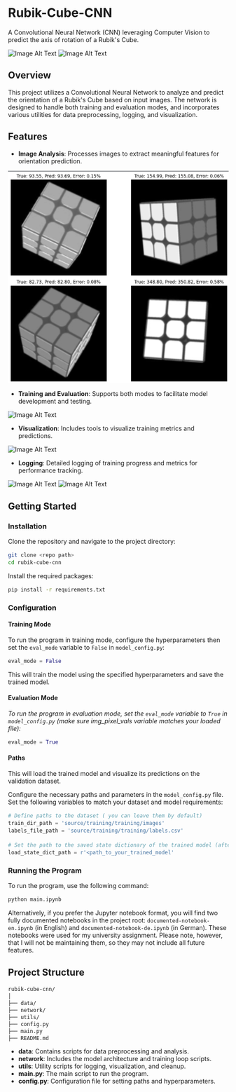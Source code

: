 # Rubik-Cube-CNN

A Convolutional Neural Network (CNN) leveraging Computer Vision to predict the axis of rotation of a Rubik's Cube.

![Image Alt Text](https://github.com/develgammal/rubik-cube-cnn/blob/master/screenshots/background-img.jpg)
![Image Alt Text](https://github.com/develgammal/rubik-cube-cnn/blob/master/screenshots/mse.png)

## Overview

This project utilizes a Convolutional Neural Network to analyze and predict the orientation of a Rubik's Cube based on input images. The network is designed to handle both training and evaluation modes, and incorporates various utilities for data preprocessing, logging, and visualization.

## Features

- **Image Analysis**: Processes images to extract meaningful features for orientation prediction.
  
![Image Alt Text](https://github.com/develgammal/rubik-cube-cnn/blob/master/screenshots/cubes.png)

- **Training and Evaluation**: Supports both modes to facilitate model development and testing.
  
![Image Alt Text](https://github.com/develgammal/rubik-cube-cnn/blob/master/screenshots/comparison.png)

- **Visualization**: Includes tools to visualize training metrics and predictions.
  
![Image Alt Text](https://github.com/develgammal/rubik-cube-cnn/blob/master/screenshots/distribution.png)

- **Logging**: Detailed logging of training progress and metrics for performance tracking.
  
![Image Alt Text](https://github.com/develgammal/rubik-cube-cnn/blob/master/screenshots/validation.png)
![Image Alt Text](https://github.com/develgammal/rubik-cube-cnn/blob/master/screenshots/weights.png)

## Getting Started

### Installation

Clone the repository and navigate to the project directory:

```sh
git clone <repo path>
cd rubik-cube-cnn
```

Install the required packages:

```sh
pip install -r requirements.txt
```

### Configuration

#### Training Mode

To run the program in training mode, configure the hyperparameters then set the `eval_mode` variable to `False` in `model_config.py`:

```python
eval_mode = False
```

This will train the model using the specified hyperparameters and save the trained model.

#### Evaluation Mode

*To run the program in evaluation mode, set the `eval_mode` variable to `True` in `model_config.py` (make sure img_pixel_vals variable matches your loaded file):*

```python
eval_mode = True
```
#### Paths

This will load the trained model and visualize its predictions on the validation dataset.

Configure the necessary paths and parameters in the `model_config.py` file. Set the following variables to match your dataset and model requirements:

```python
# Define paths to the dataset ( you can leave them by default)
train_dir_path = 'source/training/training/images'
labels_file_path = 'source/training/training/labels.csv'

# Set the path to the saved state dictionary of the trained model (after you generated one if needed)
load_state_dict_path = r'<path_to_your_trained_model'
```

### Running the Program

To run the program, use the following command:

```sh
python main.ipynb
```

Alternatively, if you prefer the Jupyter notebook format, you will find two fully documented notebooks in the project root: `documented-notebook-en.ipynb` (in English) and `documented-notebook-de.ipynb` (in German). These notebooks were used for my university assignment. Please note, however, that I will not be maintaining them, so they may not include all future features.

## Project Structure

```
rubik-cube-cnn/
│
├── data/
├── network/
├── utils/
├── config.py
├── main.py
├── README.md
```

- **data**: Contains scripts for data preprocessing and analysis.
- **network**: Includes the model architecture and training loop scripts.
- **utils**: Utility scripts for logging, visualization, and cleanup.
- **main.py**: The main script to run the program.
- **config.py**: Configuration file for setting paths and hyperparameters.
